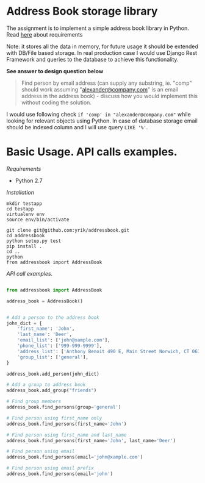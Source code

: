 Address Book storage library
================================
The assignment is to implement a simple address book library in Python.
Read [here](https://github.com/gingerpayments/hiring/blob/master/coding-assignments/python-address-book-assignment/python-address-book-assignment.rst#requirements) about requirements 

Note: it stores all the data in memory,  for future usage it should be extended with DB/File based storage.
In real production case I would use Django Rest Framework and queries to the database to achieve this functionality.


**See answer to design question below**

>Find person by email address (can supply any substring, ie. "comp" should work assuming "alexander@company.com" is an email address in the address book) - discuss how you would implement this without coding the solution.

I would use following check `if 'comp' in "alexander@company.com"` while looking for relevant objects using Python.
In case of database storage email should be indexed column and I will use query `LIKE '%'`.

Basic Usage. API calls examples.
================================

*Requirements*

- Python 2.7

*Installation*

```
mkdir testapp
cd testapp
virtualenv env
source env/bin/activate

git clone git@github.com:yrik/addressbook.git
cd addressbook
python setup.py test
pip install .
cd ..
python
from addressbook import AddressBook
```


*API call examples.*

``` python

from addressbook import AddressBook

address_book = AddressBook()


# Add a person to the address book
john_dict = {
    'first_name': 'John',
    'last_name': 'Deer',
    'email_list': ['john@xample.com'],
    'phone_list': ['999-999-9999'],
    'address_list': ['Anthony Benoit 490 E, Main Street Norwich, CT 06360, US'],
    'group_list': ['general'],
}

address_book.add_person(john_dict)

# Add a group to address book
address_book.add_group("friends")

# Find group members
address_book.find_persons(group='general')

# Find person using first_name only
address_book.find_persons(first_name='John')

# Find person using first_name and last_name
address_book.find_persons(first_name='John', last_name='Deer')

# Find person using email
address_book.find_persons(email='john@xample.com')

# Find person using email prefix
address_book.find_persons(email='john')
```
